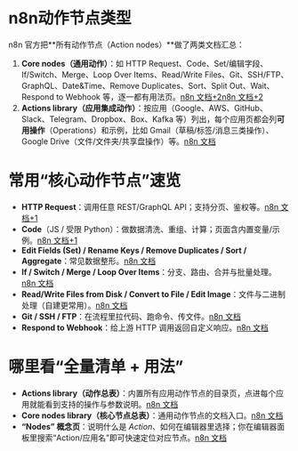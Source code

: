 # n8n动作节点类型



n8n 官方把**所有动作节点（Action nodes）**做了两类文档汇总：

1. **Core nodes（通用动作）**：如 HTTP Request、Code、Set/编辑字段、If/Switch、Merge、Loop Over Items、Read/Write Files、Git、SSH/FTP、GraphQL、Date&Time、Remove Duplicates、Sort、Split Out、Wait、Respond to Webhook 等，逐一都有用法页。[n8n 文档+2n8n 文档+2](https://docs.n8n.io/integrations/builtin/core-nodes/)
2. **Actions library（应用集成动作）**：按应用（Google、AWS、GitHub、Slack、Telegram、Dropbox、Box、Kafka 等）列出，每个应用页都会列**可用操作**（Operations）和示例，比如 Gmail（草稿/标签/消息三类操作）、Google Drive（文件/文件夹/共享盘操作）等。[n8n 文档](https://docs.n8n.io/integrations/builtin/app-nodes/)

# 常用“核心动作节点”速览

- **HTTP Request**：调用任意 REST/GraphQL API；支持分页、鉴权等。[n8n 文档+1](https://docs.n8n.io/integrations/builtin/core-nodes/n8n-nodes-base.httprequest/?utm_source=chatgpt.com)
- **Code**（JS / 受限 Python）：做数据清洗、重组、计算；页面含内置变量/示例。[n8n 文档+1](https://docs.n8n.io/code/code-node/?utm_source=chatgpt.com)
- **Edit Fields (Set) / Rename Keys / Remove Duplicates / Sort / Aggregate**：常见数据整形。[n8n 文档](https://docs.n8n.io/integrations/builtin/core-nodes/)
- **If / Switch / Merge / Loop Over Items**：分支、路由、合并与批量处理。[n8n 文档](https://docs.n8n.io/integrations/builtin/core-nodes/)
- **Read/Write Files from Disk / Convert to File / Edit Image**：文件与二进制处理（自建更常用）。[n8n 文档](https://docs.n8n.io/integrations/builtin/core-nodes/)
- **Git / SSH / FTP**：在流程里拉代码、跑命令、传文件。[n8n 文档](https://docs.n8n.io/integrations/builtin/core-nodes/)
- **Respond to Webhook**：给上游 HTTP 调用返回自定义响应。[n8n 文档](https://docs.n8n.io/integrations/builtin/core-nodes/)

# 哪里看“全量清单 + 用法”

- **Actions library（动作总表）**：内置所有应用动作节点的目录页，点进每个应用就能看到支持的操作与参数说明。[n8n 文档](https://docs.n8n.io/integrations/builtin/app-nodes/)
- **Core nodes library（核心节点总表）**：通用动作节点的文档入口。[n8n 文档](https://docs.n8n.io/integrations/builtin/core-nodes/)
- **“Nodes” 概念页**：说明什么是 *Action*、如何在编辑器里选择；你在编辑器面板里搜索“Action/应用名”即可快速定位对应节点。[n8n 文档](https://docs.n8n.io/workflows/components/nodes/?utm_source=chatgpt.com)